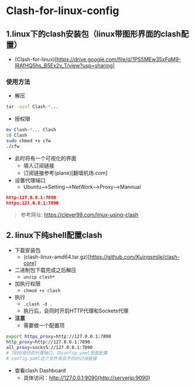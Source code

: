 # Clash-for-linux-config
## 1.linux下的clash安装包（linux带图形界面的clash配置）
+ (Clash-for-linux)[https://drive.google.com/file/d/1PS5MEw35xFqM9-lRAfHQ5hs_B5Ex2v_T/view?usp=sharing]
### 使用方法
+ 解压
```bash
tar -xzvf Clash-*...
```
+ 授权限
```bash
mv Clash-*... Clash
cd Clash
sudo chmod +x cfw
./cfw
```
+ 此时将有一个可视化的界面
  + 填入订阅链接
  + 订阅链接参考(plane)[翻墙机场.com]
+ 设置代理端口
  + Ubuntu-->Setting-->NetWork-->Proxy-->Mannual
```json
http:127.0.0.1:7890
https:127.0.0.1:7890
``` 

> 参考网址: https://clever99.com/linux-using-clash
## 2. linux下纯shell配置clash
+ 下载安装包 
  + (clash-linux-amd64.tar.gz)[https://github.com/Kuingsmile/clash-core]
+ 二进制包下载完成之后解压
  + `unzip clash*`
+ 加执行权限
  + `chmod +x clash`
+ 执行
  + `.clash -d .`
  + 执行后，会同时开启HTTP代理和Sockets代理
+ **注意**
  + 需要做一个配置项
```bash
export https_proxy=http://127.0.0.1:7890 
http_proxy=http://127.0.0.1:7890
all_proxy=socks5://127.0.0.1:7890
# 7890是你的代理端口，在config.yaml里面配置
# config.yaml这个文件来自于你的订阅链接
```

+ 查看clash Dashboard
  + 具体访问：http://127.0.0.1:9090(http://serverip:9090)
   


